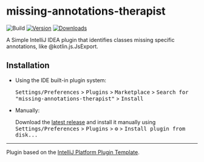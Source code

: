 # missing-annotations-therapist

![Build](https://github.com/shalaga44/missing-annotations-therapist/workflows/Build/badge.svg)
[![Version](https://img.shields.io/jetbrains/plugin/v/24405-missing-annotations-therapist.svg)](https://plugins.jetbrains.com/plugin/24405-missing-annotations-therapist)
[![Downloads](https://img.shields.io/jetbrains/plugin/d/24405-missing-annotations-therapist.svg)](https://plugins.jetbrains.com/plugin/24405-missing-annotations-therapist)


<!-- Plugin description -->
A Simple IntelliJ IDEA plugin that identifies classes missing specific annotations, like @kotlin.js.JsExport.
<!-- Plugin description end -->

## Installation

- Using the IDE built-in plugin system:
  
  <kbd>Settings/Preferences</kbd> > <kbd>Plugins</kbd> > <kbd>Marketplace</kbd> > <kbd>Search for "missing-annotations-therapist"</kbd> >
  <kbd>Install</kbd>
  
- Manually:

  Download the [latest release](https://github.com/shalaga44/missing-annotations-therapist/releases/latest) and install it manually using
  <kbd>Settings/Preferences</kbd> > <kbd>Plugins</kbd> > <kbd>⚙️</kbd> > <kbd>Install plugin from disk...</kbd>


---
Plugin based on the [IntelliJ Platform Plugin Template][template].

[template]: https://github.com/JetBrains/intellij-platform-plugin-template
[docs:plugin-description]: https://plugins.jetbrains.com/docs/intellij/plugin-user-experience.html#plugin-description-and-presentation

